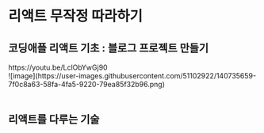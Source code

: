 <h1> 리액트 무작정 따라하기 </h1>
<h2> 코딩애플 리액트 기초 : 블로그 프로젝트 만들기 </h2>
https://youtu.be/LclObYwGj90<BR>
![image](https://user-images.githubusercontent.com/51102922/140735659-7f0c8a63-58fa-4fa5-9220-79ea85f32b96.png)

<br>
<br>
<h2> 리액트를 다루는 기술 </h2>
